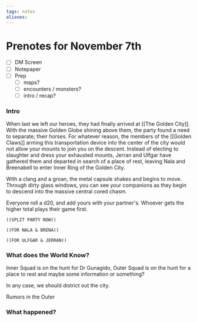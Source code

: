 ```yaml
---
tags: notes
aliases:
---
```


# Prenotes for November 7th
- [ ] DM Screen
- [ ] Notepaper
- [ ] Prep
	- [ ] maps?
	- [ ] encounters / monsters?
	- [ ] intro / recap?

### Intro

When last we left our heroes, they had finally arrived at [[The Golden City]]. With the massive Golden Globe shining above them, the party found a need to separate; their horses. For whatever reason, the members of the [[Golden Claws]] arming this transportation device into the center of the city would not allow your mounts to join you on the descent. Instead of electing to slaughter and dress your exhausted mounts, Jerran and Ulfgar have gathered them and departed in search of a place of rest, leaving Nala and Breenabell to enter Inner Ring of the Golden City.

With a clang and a groan, the metal capsule shakes and begins to move. Through dirty glass windows, you can see your companions as they begin to descend into the massive central cored chasm.

Everyone roll a d20, and add yours with your partner's. Whoever gets the higher total plays their game first.

	((SPLIT PARTY NOW))
	
	((FOR NALA & BRENA))

	((FOR ULFGAR & JERRAN))

### What does the World Know?

Inner Squad is on the hunt for Dr Gunagido, Outer Squad is on the hunt for a place to rest and maybe some information or something?

In any case, we should district out the city.

Rumors in the Outer 


### What happened?